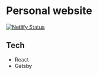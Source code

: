# Personal website

[![Netlify Status](https://api.netlify.com/api/v1/badges/4c235aac-e1e8-42a5-b97a-6036b49c323a/deploy-status)](https://app.netlify.com/sites/theankitsingh/deploys)

## Tech

- React
- Gatsby
